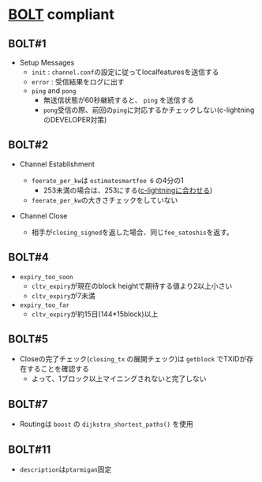 # [BOLT](https://github.com/lightningnetwork/lightning-rfc) compliant

## BOLT#1

* Setup Messages
  * `init` : `channel.conf`の設定に従ってlocalfeaturesを送信する
  * `error` : 受信結果をログに出す
  * `ping` and `pong`
    * 無送信状態が60秒継続すると、 `ping` を送信する
    * `pong`受信の際、前回の`ping`に対応するかチェックしない(c-lightningのDEVELOPER対策)

## BOLT#2

* Channel Establishment
  * `feerate_per_kw`は `estimatesmartfee 6` の4分の1
    * 253未満の場合は、253にする([c-lightningに合わせる](https://github.com/ElementsProject/lightning/blob/957513666c494e35f71cb735eb82faed08f7b594/lightningd/chaintopology.c#L298))
  * `feerate_per_kw`の大きさチェックをしていない

* Channel Close
  * 相手が`closing_signed`を返した場合、同じ`fee_satoshis`を返す。

## BOLT#4

* `expiry_too_soon`
  * `cltv_expiry`が現在のblock heightで期待する値より2以上小さい
  * `cltv_expiry`が7未満
* `expiry_too_far`
  * `cltv_expiry`が約15日(144*15block)以上

## BOLT#5

* Closeの完了チェック(`closing_tx` の展開チェック)は `getblock` でTXIDが存在することを確認する
  * よって、1ブロック以上マイニングされないと完了しない

## BOLT#7

* Routingは `boost` の `dijkstra_shortest_paths()` を使用

## BOLT#11

* `description`は`ptarmigan`固定